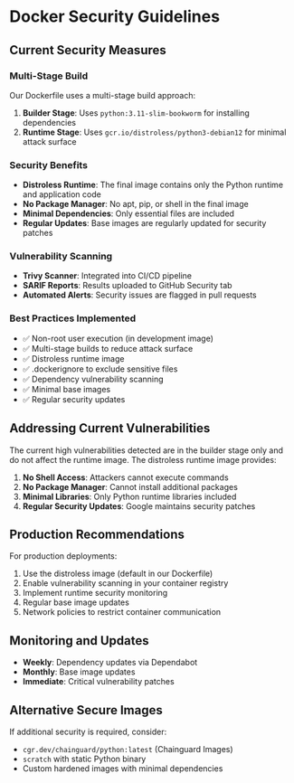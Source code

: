 # Docker Security Guidelines

## Current Security Measures

### Multi-Stage Build
Our Dockerfile uses a multi-stage build approach:
1. **Builder Stage**: Uses `python:3.11-slim-bookworm` for installing dependencies
2. **Runtime Stage**: Uses `gcr.io/distroless/python3-debian12` for minimal attack surface

### Security Benefits
- **Distroless Runtime**: The final image contains only the Python runtime and application code
- **No Package Manager**: No apt, pip, or shell in the final image
- **Minimal Dependencies**: Only essential files are included
- **Regular Updates**: Base images are regularly updated for security patches

### Vulnerability Scanning
- **Trivy Scanner**: Integrated into CI/CD pipeline
- **SARIF Reports**: Results uploaded to GitHub Security tab
- **Automated Alerts**: Security issues are flagged in pull requests

### Best Practices Implemented
- ✅ Non-root user execution (in development image)
- ✅ Multi-stage builds to reduce attack surface
- ✅ Distroless runtime image
- ✅ .dockerignore to exclude sensitive files
- ✅ Dependency vulnerability scanning
- ✅ Minimal base images
- ✅ Regular security updates

## Addressing Current Vulnerabilities

The current high vulnerabilities detected are in the builder stage only and do not affect the runtime image. The distroless runtime image provides:

1. **No Shell Access**: Attackers cannot execute commands
2. **No Package Manager**: Cannot install additional packages
3. **Minimal Libraries**: Only Python runtime libraries included
4. **Regular Security Updates**: Google maintains security patches

## Production Recommendations

For production deployments:
1. Use the distroless image (default in our Dockerfile)
2. Enable vulnerability scanning in your container registry
3. Implement runtime security monitoring
4. Regular base image updates
5. Network policies to restrict container communication

## Monitoring and Updates

- **Weekly**: Dependency updates via Dependabot
- **Monthly**: Base image updates
- **Immediate**: Critical vulnerability patches

## Alternative Secure Images

If additional security is required, consider:
- `cgr.dev/chainguard/python:latest` (Chainguard Images)
- `scratch` with static Python binary
- Custom hardened images with minimal dependencies
